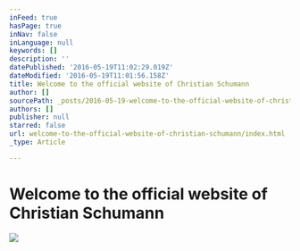 ```yaml
---
inFeed: true
hasPage: true
inNav: false
inLanguage: null
keywords: []
description: ''
datePublished: '2016-05-19T11:02:29.019Z'
dateModified: '2016-05-19T11:01:56.158Z'
title: Welcome to the official website of Christian Schumann
author: []
sourcePath: _posts/2016-05-19-welcome-to-the-official-website-of-christian-schumann.md
authors: []
publisher: null
starred: false
url: welcome-to-the-official-website-of-christian-schumann/index.html
_type: Article

---
```

# Welcome to the official website of Christian Schumann
![](https://the-grid-user-content.s3-us-west-2.amazonaws.com/4ea2ab94-0184-482d-9d56-53ac12d39e91.jpg)
